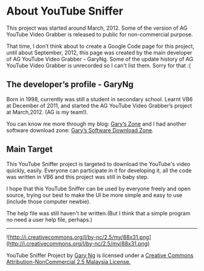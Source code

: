 # About YouTube Sniffer #

This project was started around March, 2012. Some of the version of AG YouTube Video Grabber is released to public for non-commercial purpose.

That time, I don’t think about to create a Google Code page for this project, until about September, 2012, this page was created by the main developer of AG YouTube Video Grabber - GaryNg. Some of the update history of AG YouTube Video Grabber is unrecorded so I can't list them. Sorry for that :(

## The developer’s profile  - GaryNg ##

Born in 1998, currently was still a student in secondary school. Learnt VB6 at December of 2011, and started the AG YouTube Video Grabber’s project at March,2012. (AG is my team!).

You can know me more through my blog: [Gary’s Zone](http://garyngzhongbo.blogspot.com) and I had another software download zone: [Gary’s Software Download Zone](http://garyzone.tk).

## Main Target ##

This YouTube Sniffer project is targeted to download the YouTube's video quickly, easily. Everyone can participate in it for developing it, all the code was written in VB6 and this project was still in baby step.

I hope that this YouTube Sniffer can be used by everyone freely and open source, trying our best to make the UI be more simple and easy to use (include those computer newbie).

The help file was still haven't be written.(But I think that a simple program no need a user help file, perhaps.)

---

![http://i.creativecommons.org/l/by-nc/2.5/my/88x31.png](http://i.creativecommons.org/l/by-nc/2.5/my/88x31.png)

YouTube Sniffer Project by [Gary Ng](http://garyngzhongbo.blogspot.com/) is licensed under a [Creative Commons Attribution-NonCommercial 2.5 Malaysia License.](http://creativecommons.org/licenses/by-nc/2.5/my/deed.en_US)